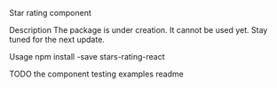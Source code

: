 Star rating component

Description
The package is under creation. It cannot be used yet. Stay tuned for the next update.

Usage
npm install -save stars-rating-react

TODO
the component
testing
examples
readme